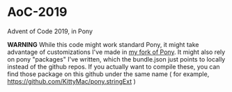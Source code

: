 # AoC-2019
Advent of Code 2019, in Pony

**WARNING** While this code might work standard Pony, it might take advantage of customizations I've made in [my fork of Pony](https://github.com/KittyMac/ponyc/tree/roc_master). It might also rely on pony "packages" I've written, which the bundle.json just points to locally instead of the github repos.  If you actually want to compile these, you can find those package on this github under the same name ( for example, https://github.com/KittyMac/pony.stringExt )